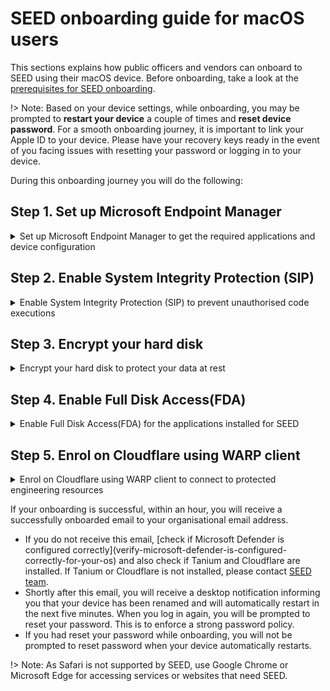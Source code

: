 # SEED onboarding guide for macOS users

This sections explains how public officers and vendors can onboard to SEED using their macOS device. Before onboarding, take a look at the [prerequisites for SEED onboarding](prerequisites-for-onboarding).


!> Note: Based on your device settings, while onboarding, you may be prompted to **restart your device** a couple of times and **reset device password**. For a smooth onboarding journey, it is important to link your Apple ID to your device. Please have your recovery keys ready in the event of you facing issues with resetting your password or logging in to your device.


During this onboarding journey you will do the following:


## Step 1. Set up Microsoft Endpoint Manager
<details>
  <summary>Set up Microsoft Endpoint Manager to get the required applications and device configuration</summary><br>

  1. Download and install [**Company Portal**](https://go.microsoft.com/fwlink/?linkid=853070).

  2. Open the **Company Portal** application and click **Sign in** to log in using your TechPass credentials.

  ![sign-in](images/onboarding-for-macos/sign-in.png)

  3. Approve your TechPass login using the authenticator app that was used to set up TechPass MFA. However, if you are a public officer, you must first approve your WOG login before approving your Techpass login.

  <kbd>![log-in-to-gcc](images/onboarding-for-macos/log-in-to-gcc.png)</kbd>

  ?> The above page is displayed only for public officers. Refer to [TechPass documentation](https://docs.developer.tech.gov.sg/docs/techpass-user-guide/#/) for more information.

  4. Once you have signed in, click **Begin**.

  <kbd>![](images/onboarding-for-macos/begin.png)</kbd>

  5. Review privacy information. Then click **Continue**.

  <kbd>![review-privacy-info](images/onboarding-for-macos/review-privacy-info-blurred.png)</kbd>

  6. On the **Install management profile** page, click **Download profile**.

  <kbd>![install-management-profile](images/onboarding-for-macos/install-management-profile.png)</kbd>

  7. Follow the on-screen instructions to allow Microsoft Endpoint Manager to manage your device. The **Profiles** page is displayed.

  <kbd>![profile-1](images/onboarding-for-macos/profile-1.png)</kbd>

  Tip:
   - If **Profiles** page is not displayed, go to the **Apple** menu > **System Preferences** > **Profiles**.

   - If **Management Profile** is not displayed, then from the left side menu, select **Management Profile**.

   - If Profile installation fails, refer to [Common issues while onboarding using macOS](common-issues-while-onboarding-using-macos).

  8. Click **Install**.

  <kbd>![profile](images/onboarding-for-macos/profile-2.png)</kbd>

  The configuration profiles that Microsoft Endpoint Manager needs to deploy will be installed. You will see a list of profiles as shown below.

  <kbd>![list-of-profiles](images/onboarding-for-macos/list-of-profiles.png)</kbd>

  9. Open the **Company Portal** application again.

  10. You will see the success message. Click **Done**.

  <kbd>![all-set](images/onboarding-for-macos/all-set-2.png)</kbd>


</details>


## Step 2. Enable System Integrity Protection (SIP)
<details>
  <summary>Enable System Integrity Protection (SIP) to prevent unauthorised code executions</summary><br>

  - To verify if SIP is enabled, open **Terminal** and run the command `csrutil status`.


   If the response on your **Terminal** is `System Integrity Protection status: enabled`, it indicates that SIP is already enabled on your Mac.

  Note:  If it is currently disabled, run the command `csrutil enable` on the **Terminal** and restart your device before proceeding further.

</details>

## Step 3. Encrypt your hard disk
<details>
  <summary>Encrypt your hard disk to protect your data at rest</summary><br>

  1. Go to the **Apple** menu > **System Preferences** > **Security & Privacy**.
  2. Click the **FileVault** tab.
  3. If you see **Turn on FileVault**, go to step 4 else proceed to **Enable Full Disk Access(FDA)**.
  4. Click the lock icon and use your Touch ID or enter your password to unlock.

?> Reset your device password if you are unable to access this preference with your current password.

  5. Click **Turn on FileVault**.
  6. When prompted to specify how you would like to unlock your device if you forget your device password,  select **Create a recovery key and do not use my iCloud account**.

  <kbd>![create-recovery-key](images/onboarding-for-macos/create-recovery-key-1.png)</kbd>

   ?>  Save this key on a different device.

</details>

## Step 4. Enable Full Disk Access(FDA)
<details>
  <summary>Enable Full Disk Access(FDA) for the applications installed for SEED</summary><br>

  1. Go to the **Apple** menu > **System Preferences** > **Security & Privacy**.
  2. Click the **Privacy** tab.
  3. From the side menu, choose **Full Disk Access**.
  4. Click the lock icon at the bottom and use your Touch ID or enter your  password to unlock.
  5. Ensure the following applications are listed:
       - Tanium Client
       - Microsoft Endpoint Manager Agent
       - Microsoft Defender
       - Microsoft Defenders Endpoint Security Extension

   ?>  If any of the listed application is missing, please refer to [Common issues while onboarding using macOS](common-issues-while-onboarding-using-macos).

  6. Select the checkboxes beside these applications.

   <kbd>![fda-enabled](images/onboarding-for-macos/all-apps-fda-enabled.png)</kbd>


</details>

## Step 5. Enrol on Cloudflare using WARP client
<details>
  <summary>Enrol on Cloudflare using WARP client to connect to protected engineering resources</summary><br>


  1. Ensure that you have Cloudflare WARP client installed in your device. If not, install the latest [Cloudflare WARP](https://install.appcenter.ms/orgs/cloudflare/apps/1.1.1.1-macos-1/distribution_groups/release) version.

  2. Disconnect from any other VPN that might be running as that could clash with Cloudflare.

  3. Open the Cloudflare WARP client from the menu bar on the top right corner of your Mac device.

  <kbd>![cloudflare-warp-icon](images/onboarding-for-macos/cloudflare-icon.png)</kbd>

  ?>  You can also press ``Command+Spacebar`` and search for  **Cloudflare WARP** application to open it.


 You will see the information page, followed by your privacy policy.

  4. Click **Next** and then **Accept**.

  <kbd>![accept-privacy-policy](images/cloudflare-warp-macos/accept-privacy-policy.png)</kbd>

  5. When prompted to sign in, select **Azure AD – TechPass Prod**.

  ![gcc-cloudflare-access-signin](images/cloudflare-warp-macos/gcc-cloudflare-access-signin.png ':size=50%')

  ?>  If you encounter an error stating that user account does not exist in the respective tenant, open a new tab and go to [https://myaccount.microsoft.com](https://myaccount.microsoft.com/), sign out from your account and then retry.

  6. Sign in using your TechPass credentials.

  ![techpass-sign-in](images/cloudflare-warp-macos/techpass-sign-in.png ':size=50%')

  ?> If you are a public officer, you need to authorise your WOG sign-in first. To authorise that, enter the six-digit one-time password code displayed under your SG Govt M365 account on your authenticator app and then proceed to authorise your TechPass account.

  7. Once you have successfully signed in, click the Cloudflare WARP icon.

  <kbd>![cloudflare-warp-icon](images/onboarding-for-macos/cloudflare-icon.png)</kbd>

  The following screen is displayed.

  <kbd>![warp-teams](images/cloudflare-warp-macos/warp-teams.png)</kbd>

  ?>  If you need to connect to a different VPN, disconnect and quit from the WARP client.

</details>

If your onboarding is successful, within an hour, you will receive a successfully onboarded email to  your organisational email address.

<div class="warn">
  <ul>
      <li>If you do not receive this email, [check if Microsoft Defender is configured correctly](verify-microsoft-defender-is-configured-correctly-for-your-os) and also check if Tanium and Cloudflare are installed. If Tanium or Cloudflare is not installed, please contact <a href="mailto:gcc2.0_support@tech.gov.sg">SEED team</a>.</li>
      <li>Shortly after this email, you will receive a desktop notification informing you that your device has been renamed and will automatically restart in the next five minutes. When you log in again, you will be prompted to reset your password. This is to enforce a strong password policy.</li>
      <li>If you had reset your password while onboarding, you will not be prompted to reset password when your device automatically restarts.</li>
      </ul>
  </div>

!> Note:  As Safari is not supported by SEED, use Google Chrome or Microsoft Edge for accessing services or websites that need SEED.
